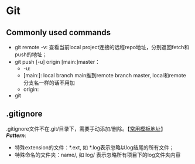 # Git


## Commonly used commands
* git remote -v: 查看当前local project连接的远程repo地址，分别返回fetch和push的地址；
* git push [-u] origin [main:]master：
    - -u:
    - [main:]: local branch main推到remote branch master, local和remote分支名一样的话不用加
    - origin: 
* git 


## .gitignore
.gitignore文件不在.git/目录下，需要手动添加/删除。【[常用模板地址](https://github.com/github/gitignore/tree/main)】<br>
***Pattern***:
* 特殊extension的文件：\*.ext, 如 \*.log表示忽略以log结尾的所有文件；
* 特殊命名的文件夹：name/, 如 log/ 表示忽略所有项目下的log文件夹内容